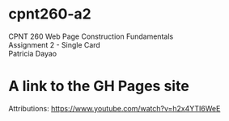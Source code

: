 # cpnt260-a2
CPNT 260 Web Page Construction Fundamentals\
Assignment 2 - Single Card\
Patricia Dayao
# A link to the GH Pages site
Attributions: https://www.youtube.com/watch?v=h2x4YTI6WeE
